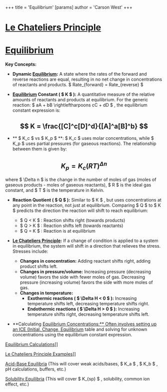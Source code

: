 +++
 title = 'Equilibrium'
[params]
	author = 'Carson West'
+++
# [Le Chateliers Principle](./../le-chateliers-principle/)
# [Equilibrium](./../equilibrium/)

**Key Concepts:**

* **Dynamic [Equilibrium](./../equilibrium/):**  A state where the rates of the forward and reverse reactions are equal, resulting in no net change in concentrations of reactants and products.   $ Rate_{forward} = Rate_{reverse} $ 

* **[Equilibrium](./../equilibrium/) Constant ( $ K $ ):**  A quantitative measure of the relative amounts of reactants and products at equilibrium.  For the generic reaction:  $ aA + bB \rightleftharpoons cC + dD $ , the equilibrium constant expression is:

 ##  $$ K = \frac{[C]^c[D]^d}{[A]^a[B]^b} $$  
* ** $ K_c $  vs  $ K_p $ **:  $ K_c $  uses molar concentrations, while  $ K_p $  uses partial pressures (for gaseous reactions).  The relationship between them is given by:

 ##  $$ K_p = K_c(RT)^{\Delta n} $$  
 where  $ \Delta n $  is the change in the number of moles of gas (moles of gaseous products - moles of gaseous reactants),  $ R $  is the ideal gas constant, and  $ T $  is the temperature in Kelvin.

* **Reaction Quotient ( $ Q $ ):** Similar to  $ K $ , but uses concentrations at any point in the reaction, not just at equilibrium.  Comparing  $ Q $  to  $ K $  predicts the direction the reaction will shift to reach equilibrium:
    *  $ Q < K $ : Reaction shifts right (towards products)
    *  $ Q > K $ : Reaction shifts left (towards reactants)
    *  $ Q = K $ : Reaction is at equilibrium


* **[Le Chateliers Principle](./../le-chateliers-principle/):**  If a change of condition is applied to a system in equilibrium, the system will shift in a direction that relieves the stress.  Stresses include:
    * **Changes in concentration:** Adding reactant shifts right, adding product shifts left.
    * **Changes in pressure/volume:** Increasing pressure (decreasing volume) favors the side with fewer moles of gas.  Decreasing pressure (increasing volume) favors the side with more moles of gas.
    * **Changes in temperature:**  
        * **Exothermic reactions ( $  \Delta H < 0 $ ):** Increasing temperature shifts left, decreasing temperature shifts right.
        * **Endothermic reactions ( $  \Delta H > 0 $ ):** Increasing temperature shifts right, decreasing temperature shifts left.


* **Calculating [Equilibrium Concentrations:**  Often involves setting up an ICE (Initial, Change, Equilibrium](./../equilibrium-concentrations:**--often-involves-setting-up-an-ice-(initial-change-equilibrium/)) table and solving for unknown concentrations using the equilibrium constant expression.


[Equilibrium Calculations](./../equilibrium-calculations/)]]

[Le Chateliers Principle Examples](./../le-chateliers-principle-examples/)]]

[Acid-Base Equilibria](./../acid-base-equilibria/)  (This will cover weak acids/bases,  $ K_a $ ,  $ K_b $ , pH calculations, buffers, etc.)

[Solubility Equilibria](./../solubility-equilibria/) (This will cover  $ K_{sp} $ , solubility, common ion effect, etc.)


